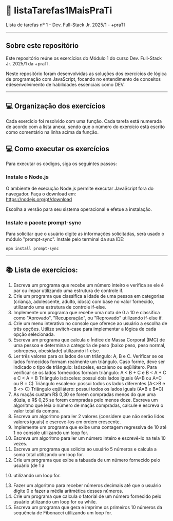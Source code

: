 # 📝 listaTarefas1MaisPraTi

Lista de tarefas nº 1 - Dev. Full-Stack Jr. 2025/1 - +praTI

---

## **Sobre este repositório**

Este repositório reúne os exercícios do Módulo 1 do curso Dev. Full-Stack Jr. 2025/1 da +praTI.

Neste repositório foram desenvolvidas as soluções dos exercícios de lógica de programação com JavaScript, focando no entendimento de conceitos edesenvolvimento de habilidades essenciais como DEV.

---
## 💻 **Organização dos exercícios**
Cada exercício foi resolvido com uma função. Cada tarefa está numerada de acordo com a lista anexa, sendo que o número do exercício está escrito como comentário na linha acima da função.

## 💻 **Como executar os exercícios**

Para executar os códigos, siga os seguintes passos:

### **Instale o Node.js**

O ambiente de execução Node.js permite executar JavaScript fora do navegador. Faça o download em:  
https://nodejs.org/pt/download

Escolha a versão para seu sistema operacional e efetue a instalação.

### **Instale o pacote prompt-sync**

Para solicitar que o usuário digite as informações solicitadas, será usado o módulo "prompt-sync". Instale pelo terminal da sua IDE:

```bash
npm install prompt-sync
```
---
## :books: **Lista de exercícios:**

01. Escreva um programa que recebe um número inteiro e verifica se ele é par ou ímpar
utilizando uma estrutura de controle if.
02. Crie um programa que classifica a idade de uma pessoa em categorias (criança,
adolescente, adulto, idoso) com base no valor fornecido, utilizando uma estrutura de
controle if-else.
03. Implemente um programa que recebe uma nota de 0 a 10 e classifica como
"Aprovado", "Recuperação", ou "Reprovado" utilizando if-else if.
04. Crie um menu interativo no console que oferece ao usuário a escolha de três opções.
Utilize switch-case para implementar a lógica de cada opção selecionada.
05. Escreva um programa que calcula o Índice de Massa Corporal (IMC) de uma pessoa e
determina a categoria de peso (baixo peso, peso normal, sobrepeso, obesidade)
utilizando if-else.
06. Ler três valores para os lados de um triângulo: A, B e C. Verificar se os lados fornecidos
formam realmente um triângulo. Caso forme, deve ser indicado o tipo de triângulo:
Isósceles, escaleno ou eqüilátero.
Para verificar se os lados fornecidos formam triângulo: A < B + C e B < A + C e C < A + B
Triângulo isósceles: possui dois lados iguais (A=B ou A=C ou B = C)
Triângulo escaleno: possui todos os lados diferentes (A<>B e B <> C)
Triângulo eqüilátero: possui todos os lados iguais (A=B e B=C)
07. As maçãs custam R$ 0,30 se forem compradas menos do que uma dúzia, e R$ 0,25 se
forem compradas pelo menos doze. Escreva um algoritmo que leia o número de maçãs
compradas, calcule e escreva o valor total da compra.
08. Escreva um algoritmo para ler 2 valores (considere que não serão lidos valores iguais)
e escreve-los em ordem crescente.
09. Implemente um programa que exibe uma contagem regressiva de 10 até 1 no console
utilizando um loop for.
10. Escreva um algoritmo para ler um número inteiro e escrevê-lo na tela 10 vezes.
11. Escreva um programa que solicita ao usuário 5 números e calcula a soma total
utilizando um loop for.
12. Crie um programa que exibe a tabuada de um número fornecido pelo usuário (de 1 a
10) utilizando um loop for.
13. Fazer um algoritmo para receber números decimais até que o usuário digite 0 e fazer
a média aritmética desses números.
14. Crie um programa que calcula o fatorial de um número fornecido pelo usuário
utilizando um loop for ou while.
15. Escreva um programa que gera e imprime os primeiros 10 números da sequência de
Fibonacci utilizando um loop for.


